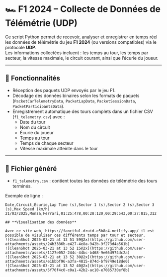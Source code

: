 # 🏎️ F1 2024 – Collecte de Données de Télémétrie (UDP)

Ce script Python permet de recevoir, analyser et enregistrer en temps réel les données de télémétrie du jeu **F1 2024** (ou versions compatibles) via le protocole **UDP**.  
Les informations collectées incluent : les temps au tour, les temps par secteur, la vitesse maximale, le circuit courant, ainsi que l’écurie du joueur.

---

## 📄 Fonctionnalités

- Réception des paquets UDP envoyés par le jeu F1.
- Décodage des données binaires selon les formats de paquets (`PacketCarTelemetryData`, `PacketLapData`, `PacketSessionData`, `PacketParticipantsData`).
- Enregistrement automatique des tours complets dans un fichier CSV (`f1_telemetry.csv`) avec :
  - Date du tour
  - Nom du circuit
  - Écurie du joueur
  - Temps au tour
  - Temps de chaque secteur
  - Vitesse maximale atteinte dans le tour

---

## 📂 Fichier généré

- `f1_telemetry.csv` : contient toutes les données de télémétrie des tours terminés.

Exemple de ligne :
```csv
Date,Circuit,Écurie,Lap Time (s),Sector 1 (s),Sector 2 (s),Sector 3 (s),Max Speed (km/h)
21/03/2025,Monza,Ferrari,01:25:478,00:28:120,00:29:543,00:27:815,312

## **Visualisation des données**

Avec ce site web, https://fanciful-druid-e5b8c4.netlify.app/ il est possible de visuliser ces différents temps par tour et secteur.
![CleanShot 2025-03-21 at 13 51 59@2x](https://github.com/user-attachments/assets/24b3386b-e427-4e8a-942b-9f273d4a561b)
![CleanShot 2025-03-21 at 13 52 15@2x](https://github.com/user-attachments/assets/1127e052-244c-44bc-b468-9e66d974dc2a)
![CleanShot 2025-03-21 at 13 52 30@2x](https://github.com/user-attachments/assets/e1bbbf96-a3fa-4815-874d-bf9749e18de0)
![CleanShot 2025-03-21 at 13 52 40@2x](https://github.com/user-attachments/assets/5f76f4c0-c0a1-42b2-ac10-e7085730ef8b)


